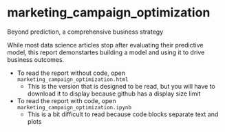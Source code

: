 # marketing_campaign_optimization
Beyond prediction, a comprehensive business strategy

While most data science articles stop after evaluating their predictive model, this report demonstartes building a model and using it to drive business outcomes.

- To read the report without code, open `marketing_campaign_optimization.html`
  - This is the version that is designed to be read, but you will have to download it to display because github has a display size limit
- To read the report with code, open `marketing_campaign_optimization.ipynb`
  - This is a bit difficult to read because code blocks separate text and plots
